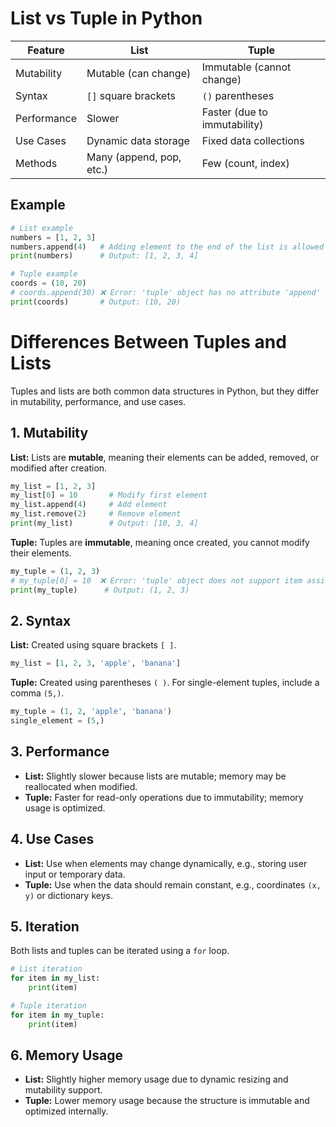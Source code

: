 # List vs Tuple in Python

| Feature        | List                  | Tuple                 |
| -------------- | --------------------- | --------------------- |
| Mutability     | Mutable (can change)  | Immutable (cannot change) |
| Syntax         | `[]` square brackets  | `()` parentheses      |
| Performance    | Slower                | Faster (due to immutability) |
| Use Cases      | Dynamic data storage  | Fixed data collections |
| Methods        | Many (append, pop, etc.) | Few (count, index) |

## Example

```python
# List example
numbers = [1, 2, 3]
numbers.append(4)   # Adding element to the end of the list is allowed
print(numbers)      # Output: [1, 2, 3, 4]

# Tuple example
coords = (10, 20)
# coords.append(30) ❌ Error: 'tuple' object has no attribute 'append'
print(coords)       # Output: (10, 20)
```

# Differences Between Tuples and Lists

Tuples and lists are both common data structures in Python, but they differ in mutability, performance, and use cases.

## 1. Mutability

**List:** Lists are **mutable**, meaning their elements can be added, removed, or modified after creation.

```python
my_list = [1, 2, 3]
my_list[0] = 10       # Modify first element
my_list.append(4)     # Add element
my_list.remove(2)     # Remove element
print(my_list)        # Output: [10, 3, 4]
```

**Tuple:** Tuples are **immutable**, meaning once created, you cannot modify their elements.

```python
my_tuple = (1, 2, 3)
# my_tuple[0] = 10  ❌ Error: 'tuple' object does not support item assignment
print(my_tuple)      # Output: (1, 2, 3)
```

## 2. Syntax

**List:** Created using square brackets `[ ]`.

```python
my_list = [1, 2, 3, 'apple', 'banana']
```

**Tuple:** Created using parentheses `( )`. For single-element tuples, include a comma `(5,)`.

```python
my_tuple = (1, 2, 'apple', 'banana')
single_element = (5,)
```

## 3. Performance

- **List:** Slightly slower because lists are mutable; memory may be reallocated when modified.
- **Tuple:** Faster for read-only operations due to immutability; memory usage is optimized.

## 4. Use Cases

- **List:** Use when elements may change dynamically, e.g., storing user input or temporary data.
- **Tuple:** Use when the data should remain constant, e.g., coordinates `(x, y)` or dictionary keys.

## 5. Iteration

Both lists and tuples can be iterated using a `for` loop.

```python
# List iteration
for item in my_list:
    print(item)

# Tuple iteration
for item in my_tuple:
    print(item)
```

## 6. Memory Usage

- **List:** Slightly higher memory usage due to dynamic resizing and mutability support.
- **Tuple:** Lower memory usage because the structure is immutable and optimized internally.